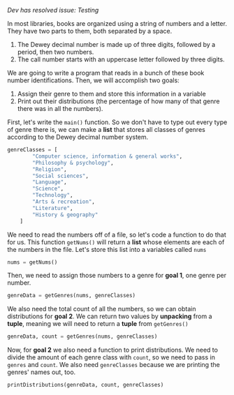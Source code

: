 <!--title={BookKeeper}-->
<!--badges={Python:22}-->
<!--concepts={Lists.md,Tuples.md}-->

*Dev has resolved issue: Testing*

In most libraries, books are organized using a string of numbers and a letter. They have two parts to them, both separated by a space.

1. The Dewey decimal number is made up of three digits, followed by a period, then two numbers.
2. The call number starts with an uppercase letter followed by three digits.

We are going to write a program that reads in a bunch of these book number identifications. Then, we will accomplish two goals:

1. Assign their genre to them and store this information in a variable
2. Print out their distributions (the percentage of how many of that genre there was in all the numbers).

First, let's write the `main()` function. So we don't have to type out every type of genre there is, we can make a **list** that stores all classes of genres according to the Dewey decimal number system.

```python
genreClasses = [
        "Computer science, information & general works",
        "Philosophy & psychology",
        "Religion",
        "Social sciences",
        "Language",
        "Science",
        "Technology",
        "Arts & recreation",
        "Literature",
        "History & geography"
    ]
```

We need to read the numbers off of a file, so let's code a function to do that for us. This function `getNums()` will return a **list** whose elements are each of the numbers in the file. Let's store this list into a variables called `nums`

```python
nums = getNums()
```

Then, we need to assign those numbers to a genre for **goal 1**, one genre per number.

```python
genreData = getGenres(nums, genreClasses)
```

We also need the total count of all the numbers, so we can obtain distributions for **goal 2**. We can return two values by **unpacking** from a **tuple**, meaning we will need to return a **tuple** from `getGenres()`

```python
genreData, count = getGenres(nums, genreClasses)
```

Now, for **goal 2** we also need a function to print distributions. We need to divide the amount of each genre class with `count`, so we need to pass in `genres` and `count`. We also need `genreClasses` because we are printing the genres' names out, too.

```python
printDistributions(genreData, count, genreClasses)
```

